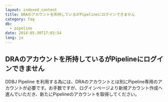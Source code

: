 ```yaml
---
layout: indexed_content
title: DRAのアカウントを所持しているがPipelineにログインできません
category: faq
db:
  - pipeline
date: 2014-05-30T17:03:54
lang: ja
---
```


## DRAのアカウントを所持しているがPipelineにログインできません

DDBJ Pipeline を利用する為には、DRAのアカウントとは別にPipeline専用のアカウントが必要です。お手数ですが、ログインページより新規アカウント作成へ進んでいただき、新たにPipelineのアカウントを取得してください。